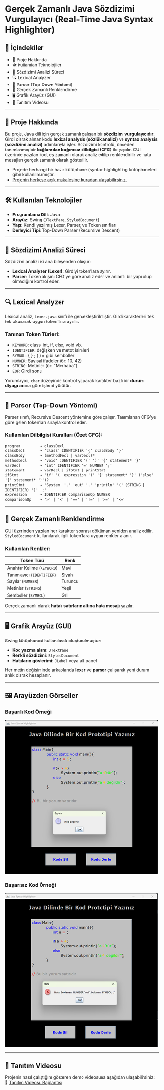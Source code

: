 # Gerçek Zamanlı Java Sözdizimi Vurgulayıcı (Real-Time Java Syntax Highlighter)

## 📑 İçindekiler
- 📌 Proje Hakkında
- 🛠 Kullanılan Teknolojiler 
- 🧠 Sözdizimi Analizi Süreci 
- 🔍 Lexical Analyzer 
- 🌳 Parser (Top-Down Yöntemi)
- 🎨 Gerçek Zamanlı Renklendirme  
- 🖥 Grafik Arayüz (GUI)
- 🎥 Tanıtım Videosu

---

## 📌 Proje Hakkında

Bu proje, Java dili için gerçek zamanlı çalışan bir **sözdizimi vurgulayıcıdır**. Girdi olarak alınan kodu **lexical analysis (sözlük analizi)** ve **syntax analysis (sözdizimi analizi)** adımlarıyla işler. Sözdizimi kontrolü, önceden tanımlanmış bir **bağlamdan bağımsız dilbilgisi (CFG)** ile yapılır. GUI üzerinde yazılan kod, eş zamanlı olarak analiz edilip renklendirilir ve hata mesajları gerçek zamanlı olarak gösterilir.

* Projede herhangi bir hazır kütüphane (syntax highlighting kütüphaneleri gibi) kullanılmamıştır.
* [Projenin herkese açık makalesine buradan ulaşabilirsiniz.](article.pdf)

---

## 🛠 Kullanılan Teknolojiler

- **Programlama Dili**: Java  
- **Arayüz**: Swing (`JTextPane`, `StyledDocument`)  
- **Yapı**: Kendi yazılmış Lexer, Parser, ve Token sınıfları  
- **Derleyici Tipi**: Top-Down Parser (Recursive Descent)

---

## 🧠 Sözdizimi Analizi Süreci

Sözdizimi analizi iki ana bileşenden oluşur:

- **Lexical Analyzer (Lexer)**: Girdiyi token’lara ayırır.
- **Parser**: Token akışını CFG’ye göre analiz eder ve anlamlı bir yapı olup olmadığını kontrol eder.

---

## 🔍 Lexical Analyzer

Lexical analiz, `Lexer.java` sınıfı ile gerçekleştirilmiştir. Girdi karakterleri tek tek okunarak uygun token’lara ayrılır.

### Tanınan Token Türleri:
- `KEYWORD`: class, int, if, else, void vb.
- `IDENTIFIER`: değişken ve metot isimleri
- `SYMBOL`: { } ; ( ) = gibi semboller
- `NUMBER`: Sayısal ifadeler (ör: 10, 42)
- `STRING`: Metinler (ör: "Merhaba")
- `EOF`: Girdi sonu

Yorumlayıcı, `char` düzeyinde kontrol yaparak karakter bazlı bir **durum diyagramı**na göre işlemi yürütür.

---

## 🌳 Parser (Top-Down Yöntemi)

Parser sınıfı, Recursive Descent yöntemine göre çalışır. Tanımlanan CFG’ye göre gelen token’ları sırayla kontrol eder.

### Kullanılan Dilbilgisi Kuralları (Özet CFG):
```ebnf
program         → classDecl
classDecl       → 'class' IDENTIFIER '{' classBody '}'
classBody       → (methodDecl | varDecl)*
methodDecl      → 'void' IDENTIFIER '(' ')' '{' statement* '}'
varDecl         → 'int' IDENTIFIER '=' NUMBER ';'
statement       → varDecl | ifStmt | printStmt
ifStmt          → 'if' '(' expression ')' '{' statement* '}' ('else' '{' statement* '}')?
printStmt       → 'System' '.' 'out' '.' 'println' '(' (STRING | IDENTIFIER) ')' ';'
expression      → IDENTIFIER comparisonOp NUMBER
comparisonOp    → '>' | '<' | '==' | '!=' | '>=' | '<='
```

---

## 🎨 Gerçek Zamanlı Renklendirme

GUI üzerinden yazılan her karakter sonrası döküman yeniden analiz edilir.  
`StyledDocument` kullanılarak ilgili token'lara uygun renkler atanır.

### Kullanılan Renkler:

| Token Türü                  | Renk     |
|----------------------------|----------|
| Anahtar Kelime (`KEYWORD`) | Mavi     |
| Tanımlayıcı (`IDENTIFIER`) | Siyah    |
| Sayılar (`NUMBER`)         | Turuncu  |
| Metinler (`STRING`)        | Yeşil    |
| Semboller (`SYMBOL`)       | Gri      |

Gerçek zamanlı olarak **hatalı satırların altına hata mesajı** yazılır.

---

## 🖥 Grafik Arayüz (GUI)

Swing kütüphanesi kullanılarak oluşturulmuştur:

- **Kod yazma alanı**: `JTextPane`  
- **Renkli sözdizimi**: `StyledDocument`  
- **Hataların gösterimi**: `JLabel` veya alt panel  

Her metin değişiminde arkaplanda **lexer** ve **parser** çalışarak yeni durum anlık olarak hesaplanır.

---

## 🖼️ Arayüzden Görseller

### Başarılı Kod Örneği
<img src="P9_JavaSyntaxHighlighter/ProjeResimleri/Resim 1.png" width="500" alt="Resim 1 Açıklaması">

### Başarısız Kod Örneği
<img src="P9_JavaSyntaxHighlighter/ProjeResimleri/Resim 2.png" width="500" alt="Resim 2 Açıklaması">

---

## 🎥 Tanıtım Videosu

Projenin nasıl çalıştığını gösteren demo videosuna aşağıdan ulaşabilirsiniz:  
🔗 [Tanıtım Videosu Bağlantısı](https://www.youtube.com/watch?v=jXF_bsAEGjY)

